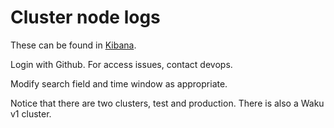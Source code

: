 # Cluster node logs

These can be found in [Kibana](https://kibana.infra.status.im/goto/a3793b50-489d-11ed-a791-f14ad382fa11).

Login with Github. For access issues, contact devops.

Modify search field and time window as appropriate.

Notice that there are two clusters, test and production. There is also a Waku v1 cluster.


